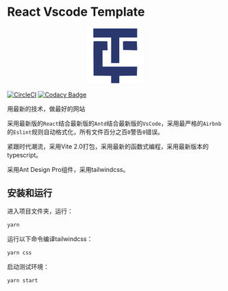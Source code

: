 # React Vscode Template

<center>
  <img src="src/logo.png" alt="logo" />
</center>

[![CircleCI](https://circleci.com/gh/fengerzh/react-vscode-template.svg?style=svg)](https://circleci.com/gh/fengerzh/react-vscode-template) [![Codacy Badge](https://app.codacy.com/project/badge/Grade/51b6e97af415445b9c68abc5719051f3)](https://www.codacy.com/gh/fengerzh/react-vscode-template/dashboard?utm_source=github.com&amp;utm_medium=referral&amp;utm_content=fengerzh/react-vscode-template&amp;utm_campaign=Badge_Grade)

用最新的技术，做最好的网站

采用最新版的`React`结合最新版的`Antd`结合最新版的`VsCode`，采用最严格的`Airbnb`的`Eslint`规则自动格式化，所有文件百分之百`0`警告`0`错误。

紧跟时代潮流，采用Vite 2.0打包，采用最新的函数式编程，采用最新版本的typescript。

采用Ant Design Pro组件，采用tailwindcss。

## 安装和运行

进入项目文件夹，运行：

```sh
yarn
```

运行以下命令编译tailwindcss：

```sh
yarn css
```

启动测试环境：

```sh
yarn start
```

